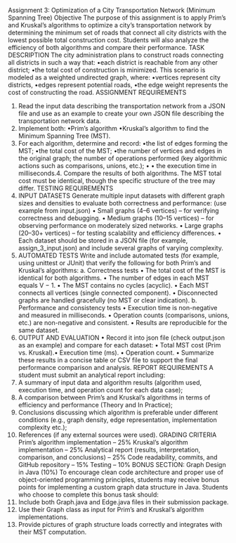 Assignment 3: Optimization of a City Transportation Network
(Minimum Spanning Tree)
Objective
The purpose of this assignment is to apply Prim’s and Kruskal’s algorithms to
optimize a city’s transportation network by determining the minimum set of roads that
connect all city districts with the lowest possible total construction cost. Students will
also analyze the efficiency of both algorithms and compare their performance.
TASK DESCRIPTION
The city administration plans to construct roads connecting all districts in such a way
that:
•each district is reachable from any other district;
•the total cost of construction is minimized.
This scenario is modeled as a weighted undirected graph, where:
•vertices represent city districts,
•edges represent potential roads,
•the edge weight represents the cost of constructing the road.
ASSIGNMENT REQUIREMENTS
1. Read the input data describing the transportation network from a JSON file and
   use as an example to create your own JSON file describing the transportation network
   data.
2. Implement both:
   •Prim’s algorithm
   •Kruskal’s algorithm
   to find the Minimum Spanning Tree (MST).
3. For each algorithm, determine and record:
   •the list of edges forming the MST;
   •the total cost of the MST;
   •the number of vertices and edges in the original graph;
   the number of operations performed (key algorithmic actions such as
   comparisons, unions, etc.);
   •
   •
   the execution time in milliseconds.4. Compare the results of both algorithms. The MST total cost must be identical,
   though the specific structure of the tree may differ.
   TESTING REQUIREMENTS
1. INPUT DATASETS
   Generate multiple input datasets with different graph sizes and densities to evaluate
   both correctness and performance: (use example from input.json)
   • Small graphs (4–6 vertices) – for verifying correctness and debugging.
   • Medium graphs (10–15 vertices) – for observing performance on moderately sized
   networks.
   • Large graphs (20–30+ vertices) – for testing scalability and efficiency differences.
   • Each dataset should be stored in a JSON file (for example, assign_3_input.json) and
   include several graphs of varying complexity.
2. AUTOMATED TESTS
   Write and include automated tests (for example, using unittest or JUnit) that verify
   the following for both Prim’s and Kruskal’s algorithms:
   a. Correctness tests
   • The total cost of the MST is identical for both algorithms.
   • The number of edges in each MST equals V − 1.
   • The MST contains no cycles (acyclic).
   • Each MST connects all vertices (single connected component).
   • Disconnected graphs are handled gracefully (no MST or clear indication).
   b. Performance and consistency tests
   • Execution time is non-negative and measured in milliseconds.
   • Operation counts (comparisons, unions, etc.) are non-negative and consistent.
   • Results are reproducible for the same dataset.
3. OUTPUT AND EVALUATION
   • Record it into json file (check output.json as an example) and compare for each
   dataset:
   • Total MST cost (Prim vs. Kruskal).• Execution time (ms).
   • Operation count.
   • Summarize these results in a concise table or CSV file to support the final
   performance comparison and analysis.
   REPORT REQUIREMENTS
   A student must submit an analytical report including:
1. A summary of input data and algorithm results (algorithm used, execution time,
   and operation count for each data case);
2. A comparison between Prim’s and Kruskal’s algorithms in terms of efficiency and
   performance (Theory and In Practice);
3. Conclusions discussing which algorithm is preferable under different conditions
   (e.g., graph density, edge representation, implementation complexity etc.);
4. References (if any external sources were used).
   GRADING CRITERIA
   Prim’s algorithm implementation – 25%
   Kruskal’s algorithm implementation – 25%
   Analytical report (results, interpretation, comparison, and conclusions) – 25%
   Code readability, commits, and GitHub repository – 15%
   Testing – 10%
   BONUS SECTION: Graph Design in Java (10%)
   To encourage clean code architecture and proper use of object-oriented programming
   principles, students may receive bonus points for implementing a custom graph data
   structure in Java.
   Students who choose to complete this bonus task should:
1. Include both Graph.java and Edge.java files in their submission package.
2. Use their Graph class as input for Prim’s and Kruskal’s algorithm implementations.
3. Provide pictures of graph structure loads correctly and integrates with their MST
   computation.